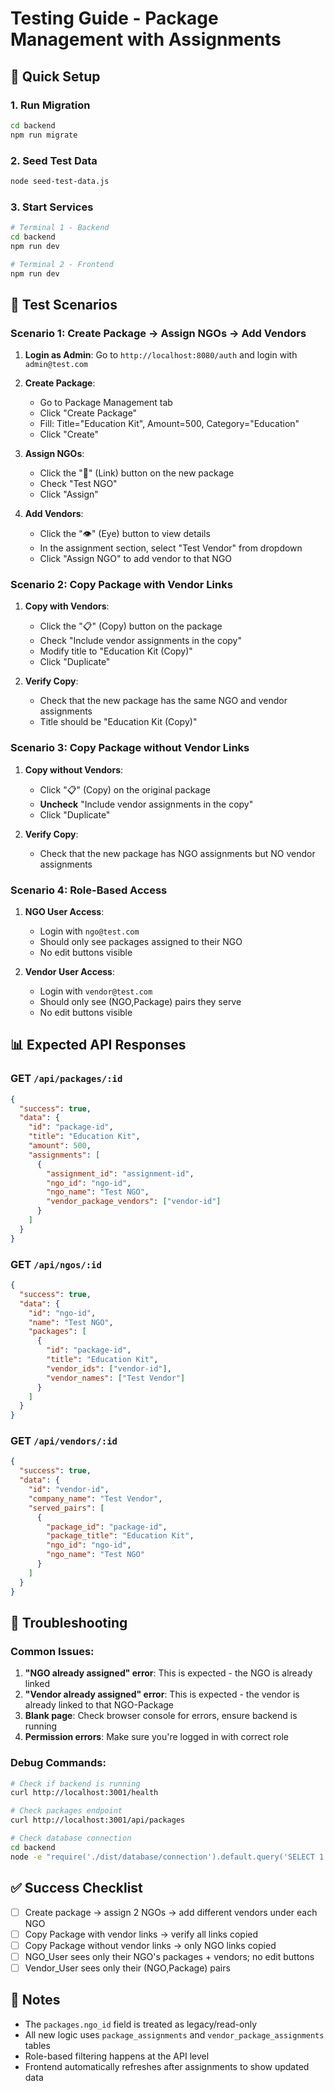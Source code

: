 # Testing Guide - Package Management with Assignments

## 🚀 Quick Setup

### 1. Run Migration
```bash
cd backend
npm run migrate
```

### 2. Seed Test Data
```bash
node seed-test-data.js
```

### 3. Start Services
```bash
# Terminal 1 - Backend
cd backend
npm run dev

# Terminal 2 - Frontend  
npm run dev
```

## 🧪 Test Scenarios

### **Scenario 1: Create Package → Assign NGOs → Add Vendors**

1. **Login as Admin**: Go to `http://localhost:8080/auth` and login with `admin@test.com`
2. **Create Package**: 
   - Go to Package Management tab
   - Click "Create Package"
   - Fill: Title="Education Kit", Amount=500, Category="Education"
   - Click "Create"

3. **Assign NGOs**:
   - Click the "🔗" (Link) button on the new package
   - Check "Test NGO" 
   - Click "Assign"

4. **Add Vendors**:
   - Click the "👁️" (Eye) button to view details
   - In the assignment section, select "Test Vendor" from dropdown
   - Click "Assign NGO" to add vendor to that NGO

### **Scenario 2: Copy Package with Vendor Links**

1. **Copy with Vendors**:
   - Click the "📋" (Copy) button on the package
   - Check "Include vendor assignments in the copy"
   - Modify title to "Education Kit (Copy)"
   - Click "Duplicate"

2. **Verify Copy**:
   - Check that the new package has the same NGO and vendor assignments
   - Title should be "Education Kit (Copy)"

### **Scenario 3: Copy Package without Vendor Links**

1. **Copy without Vendors**:
   - Click "📋" (Copy) on the original package
   - **Uncheck** "Include vendor assignments in the copy"
   - Click "Duplicate"

2. **Verify Copy**:
   - Check that the new package has NGO assignments but NO vendor assignments

### **Scenario 4: Role-Based Access**

1. **NGO User Access**:
   - Login with `ngo@test.com`
   - Should only see packages assigned to their NGO
   - No edit buttons visible

2. **Vendor User Access**:
   - Login with `vendor@test.com`
   - Should only see (NGO,Package) pairs they serve
   - No edit buttons visible

## 📊 Expected API Responses

### GET `/api/packages/:id`
```json
{
  "success": true,
  "data": {
    "id": "package-id",
    "title": "Education Kit",
    "amount": 500,
    "assignments": [
      {
        "assignment_id": "assignment-id",
        "ngo_id": "ngo-id",
        "ngo_name": "Test NGO",
        "vendor_package_vendors": ["vendor-id"]
      }
    ]
  }
}
```

### GET `/api/ngos/:id`
```json
{
  "success": true,
  "data": {
    "id": "ngo-id",
    "name": "Test NGO",
    "packages": [
      {
        "id": "package-id",
        "title": "Education Kit",
        "vendor_ids": ["vendor-id"],
        "vendor_names": ["Test Vendor"]
      }
    ]
  }
}
```

### GET `/api/vendors/:id`
```json
{
  "success": true,
  "data": {
    "id": "vendor-id",
    "company_name": "Test Vendor",
    "served_pairs": [
      {
        "package_id": "package-id",
        "package_title": "Education Kit",
        "ngo_id": "ngo-id",
        "ngo_name": "Test NGO"
      }
    ]
  }
}
```

## 🔧 Troubleshooting

### Common Issues:

1. **"NGO already assigned" error**: This is expected - the NGO is already linked
2. **"Vendor already assigned" error**: This is expected - the vendor is already linked to that NGO-Package
3. **Blank page**: Check browser console for errors, ensure backend is running
4. **Permission errors**: Make sure you're logged in with correct role

### Debug Commands:

```bash
# Check if backend is running
curl http://localhost:3001/health

# Check packages endpoint
curl http://localhost:3001/api/packages

# Check database connection
cd backend
node -e "require('./dist/database/connection').default.query('SELECT 1')"
```

## ✅ Success Checklist

- [ ] Create package → assign 2 NGOs → add different vendors under each NGO
- [ ] Copy Package with vendor links → verify all links copied
- [ ] Copy Package without vendor links → only NGO links copied
- [ ] NGO_User sees only their NGO's packages + vendors; no edit buttons
- [ ] Vendor_User sees only their (NGO,Package) pairs

## 📝 Notes

- The `packages.ngo_id` field is treated as legacy/read-only
- All new logic uses `package_assignments` and `vendor_package_assignments` tables
- Role-based filtering happens at the API level
- Frontend automatically refreshes after assignments to show updated data
